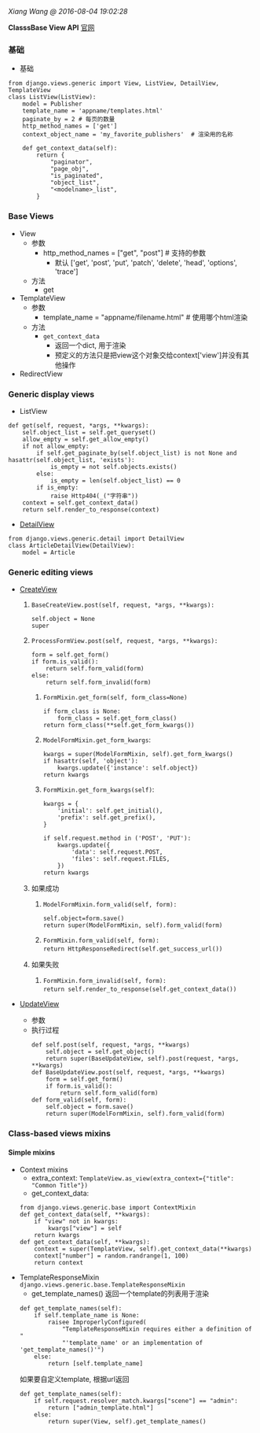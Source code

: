 *Xiang Wang @ 2016-08-04 19:02:28*

**ClasssBase View API**
[官网](https://docs.djangoproject.com/en/2.2/ref/class-based-views/)

### 基础
* 基础
```
from django.views.generic import View, ListView, DetailView, TemplateView
class ListView(ListView):
    model = Publisher
    template_name = 'appname/templates.html'
    paginate_by = 2 # 每页的数量
    http_method_names = ['get']
    context_object_name = 'my_favorite_publishers'  # 渲染用的名称

    def get_context_data(self):
        return {
            "paginator",
            "page_obj",
            "is_paginated",
            "object_list",
            "<modelname>_list",
        }
```

### Base Views
* View
    * 参数
        * http_method_names = ["get", "post"]   # 支持的参数
            * 默认 ['get', 'post', 'put', 'patch', 'delete', 'head', 'options', 'trace']
    * 方法
        * get
* TemplateView
    * 参数
        * template_name = "appname/filename.html"  # 使用哪个html渲染
    * 方法
        * `get_context_data`
            * 返回一个dict, 用于渲染
            * 预定义的方法只是把view这个对象交给context['view']并没有其他操作
* RedirectView

### Generic display views
* ListView
```
def get(self, request, *args, **kwargs):
    self.object_list = self.get_queryset()
    allow_empty = self.get_allow_empty()
    if not allow_empty:
        if self.get_paginate_by(self.object_list) is not None and hasattr(self.object_list, 'exists'):
            is_empty = not self.objects.exists()
        else:
            is_empty = len(self.object_list) == 0
        if is_empty:
            raise Http404(_("字符串"))
    context = self.get_context_data()
    return self.render_to_response(context)
```
* [DetailView](https://docs.djangoproject.com/en/1.11/ref/class-based-views/generic-display/#detailview)
```
from django.views.generic.detail import DetailView
class ArticleDetailView(DetailView):
    model = Article
```

### Generic editing views
* [CreateView](https://docs.djangoproject.com/en/1.11/ref/class-based-views/flattened-index/#createview)
    1. `BaseCreateView.post(self, request, *args, **kwargs):`  
        ```
        self.object = None
        super
        ```
    2. `ProcessFormView.post(self, request, *args, **kwargs):`  
        ```
        form = self.get_form()
        if form.is_valid():
            return self.form_valid(form)
        else:
            return self.form_invalid(form)
        ```
        1. `FormMixin.get_form(self, form_class=None)`
            ```
            if form_class is None:
                form_class = self.get_form_class()
            return form_class(**self.get_form_kwargs())
            ```
        2. `ModelFormMixin.get_form_kwargs`:
            ```
            kwargs = super(ModelFormMixin, self).get_form_kwargs()
            if hasattr(self, 'object'):
                kwargs.update({'instance': self.object})
            return kwargs
            ```
        3. `FormMixin.get_form_kwargs(self)`:
            ```
            kwargs = {                                  
                'initial': self.get_initial(),          
                'prefix': self.get_prefix(),            
            }                                           
                                                        
            if self.request.method in ('POST', 'PUT'):  
                kwargs.update({                         
                    'data': self.request.POST,          
                    'files': self.request.FILES,        
                })                                      
            return kwargs                               
            ```

    3. 如果成功
        1. `ModelFormMixin.form_valid(self, form):`
            ```
            self.object=form.save()
            return super(ModelFormMixin, self).form_valid(form)
            ```
        2. `FormMixin.form_valid(self, form):`  
            `return HttpResponseRedirect(self.get_success_url())`
    4. 如果失败
        1. `FormMixin.form_invalid(self, form):`  
            `return self.render_to_response(self.get_context_data())`

* [UpdateView](https://docs.djangoproject.com/en/1.11/ref/class-based-views/generic-editing/#updateview)
    * 参数
    * 执行过程
        ```
        def self.post(self, request, *args, **kwargs)
            self.object = self.get_object()
            return super(BaseUpdateView, self).post(request, *args, **kwargs)
        def BaseUpdateView.post(self, request, *args, **kwargs)
            form = self.get_form()
            if form.is_valid():
                return self.form_valid(form)
        def form_valid(self, form):
            self.object = form.save()
            return super(ModelFormMixin, self).form_valid(form)
        ```


### Class-based views mixins

#### Simple mixins
* Context mixins
    * extra_context: `TemplateView.as_view(extra_context={"title": "Common Title"})`
    * get_context_data:  
    ```
    from django.views.generic.base import ContextMixin
    def get_context_data(self, **kwargs):
        if "view" not in kwargs:
            kwargs["view"] = self
        return kwargs
    def get_context_data(self, **kwargs):
        context = super(TemplateView, self).get_context_data(**kwargs)
        context["number"] = random.randrange(1, 100)
        return context
    ```
* TemplateResponseMixin
`django.views.generic.base.TemplateResponseMixin`
    * get_template_names()
    返回一个template的列表用于渲染
    ```
    def get_template_names(self):
        if self.template_name is None:
            raisee ImproperlyConfigured(
                "TemplateResponseMixin requires either a definition of "
                "'template_name' or an implementation of 'get_template_names()'")
        else:
            return [self.template_name]
    ```
    如果要自定义template, 根据url返回
    ```
    def get_template_names(self):
        if self.request.resolver_match.kwargs["scene"] == "admin":
            return ["admin_template.html"]
        else:
            return super(View, self).get_template_names()
    ```
